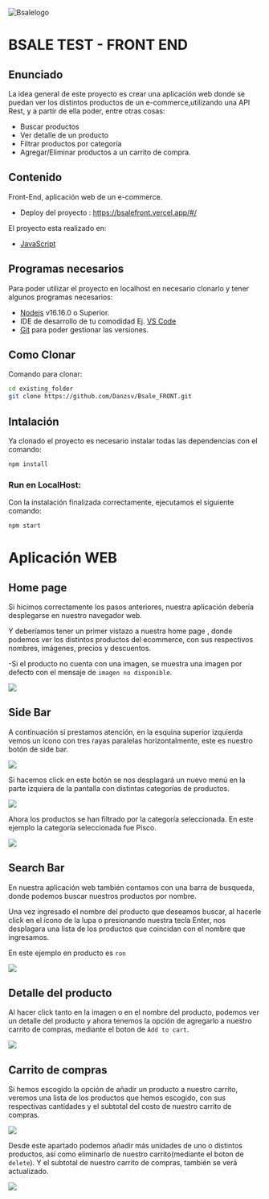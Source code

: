 ![Bsalelogo](https://res.cloudinary.com/programandoandopf/image/upload/v1665882913/PF/download_lxqv6a.png)

# BSALE TEST - FRONT END

## Enunciado

La idea general de este proyecto es crear una aplicación web donde se puedan ver los distintos productos de un e-commerce,utilizando una API Rest, y a partir de ella poder, entre otras cosas:

- Buscar productos
- Ver detalle de un producto
- Filtrar productos por categoría
- Agregar/Eliminar productos a un carrito de compra.

## Contenido

Front-End, aplicación web de un e-commerce.

- Deploy del proyecto : https://bsalefront.vercel.app/#/

El proyecto esta realizado en:

- [JavaScript](https://developer.mozilla.org/es/docs/Web/JavaScript)

## Programas necesarios

Para poder utilizar el proyecto en localhost en necesario clonarlo y tener algunos programas necesarios:

- [Nodejs](https://nodejs.org/es/download/) v16.16.0 o Superior.
- IDE de desarrollo de tu comodidad Ej. [VS Code](https://code.visualstudio.com/download)
- [Git](https://git-scm.com/downloads) para poder gestionar las versiones.

## Como Clonar

Comando para clonar:

```bash
cd existing_folder
git clone https://github.com/Danzsv/Bsale_FRONT.git
```

## Intalación

Ya clonado el proyecto es necesario instalar todas las dependencias con el comando:

```bash
npm install
```

### Run en LocalHost:

Con la instalación finalizada correctamente, ejecutamos el siguiente comando:

```bash
npm start
```

# Aplicación WEB

## Home page

Si hicimos correctamente los pasos anteriores, nuestra aplicación debería desplegarse en nuestro navegador web.

Y deberíamos tener un primer vistazo a nuestra home page , donde podemos ver los distintos productos del ecommerce, con sus respectivos nombres, imágenes, precios y descuentos.

-Si el producto no cuenta con una imagen, se muestra una imagen por defecto con el mensaje de `imagen no disponible`.

![](https://res.cloudinary.com/programandoandopf/image/upload/v1665908145/PF/home_aeokze.png)

## Side Bar

A continuación si prestamos atención, en la esquina superior izquierda vemos un ícono con tres rayas paralelas horizontalmente, este es nuestro botón de side bar.

![](https://res.cloudinary.com/programandoandopf/image/upload/v1665908145/PF/home_aeokze.png)

Si hacemos click en este botón se nos desplagará un nuevo menú en la parte izquiera de la pantalla con distintas categorías de productos.

![](https://res.cloudinary.com/programandoandopf/image/upload/v1665908641/PF/side_bar_lgdch0.png)

Ahora los productos se han filtrado por la categoría seleccionada. En este ejemplo la categoría seleccionada fue Pisco.

![](https://res.cloudinary.com/programandoandopf/image/upload/v1665908641/PF/sibe_bar_example_z8oggx.png)

## Search Bar

En nuestra aplicación web también contamos con una barra de busqueda, donde podemos buscar nuestros productos por nombre.

Una vez ingresado el nombre del producto que deseamos buscar, al hacerle click en el ícono de la lupa o presionando nuestra tecla Enter, nos desplagara una lista de los productos que coincidan con el nombre que ingresamos.

En este ejemplo en producto es `ron`

![](https://res.cloudinary.com/programandoandopf/image/upload/v1665909349/PF/search_bar_yyhm20.png)

## Detalle del producto

Al hacer click tanto en la imagen o en el nombre del producto, podemos ver un detalle del producto y ahora tenemos la opción de agregarlo a nuestro carrito de compras, mediante el boton de `Add to cart`.

![](https://res.cloudinary.com/programandoandopf/image/upload/v1665909789/PF/detail_product_wx4pv3.png)

## Carrito de compras

Si hemos escogido la opción de añadir un producto a nuestro carrito, veremos una lista de los productos que hemos escogido, con sus respectivas cantidades y el subtotal del costo de nuestro carrito de compras.

![](https://res.cloudinary.com/programandoandopf/image/upload/v1665910016/PF/shopping_cart_yhqpmo.png)

Desde este apartado podemos añadir más unidades de uno o distintos productos, así como eliminarlo de nuestro carrito(mediante el boton de `delete`). Y el subtotal de nuestro carrito de compras, también se verá actualizado.

![](https://res.cloudinary.com/programandoandopf/image/upload/v1665910357/PF/update_shopping_cart_tdcqpd.png)
